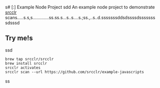 s# [:] Example Node Project
sdd
An example node project to demonstrate [srcclr](https://www.srcclr.com) scans.....s.s,s.............ss.ss.s...s..s....s.;ss.,..s..d.sssssssddsdssssdsssssss
sdsssd
## Try me!s
ssd
```ssss
brew tap srcclr/srcclr
brew install srcclr
srcclr activates
srcclr scan --url https://github.com/srcclr/example-javascripts
```
ss
